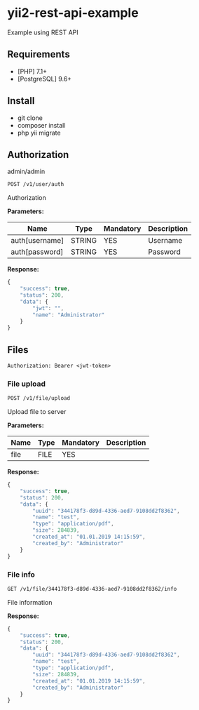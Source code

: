 # yii2-rest-api-example
Example using REST API

## Requirements
- [PHP] 7.1+
- [PostgreSQL] 9.6+

## Install
- git clone
- composer install
- php yii migrate

## Authorization
admin/admin

```rest
POST /v1/user/auth
```
Authorization

**Parameters:**

Name | Type | Mandatory | Description
------------ | ------------ | ------------ | ------------
auth[username] | STRING | YES | Username
auth[password] | STRING | YES | Password

**Response:**
```javascript
{
    "success": true,
    "status": 200,
    "data": {
        "jwt": "",
        "name": "Administrator"
    }
}
```

## Files

```rest
Authorization: Bearer <jwt-token>
```

### File upload

```rest
POST /v1/file/upload
```
Upload file to server

**Parameters:**

Name | Type | Mandatory | Description
------------ | ------------ | ------------ | ------------
file | FILE | YES | 

**Response:**
```javascript
{
    "success": true,
    "status": 200,
    "data": {
        "uuid": "344178f3-d89d-4336-aed7-9108dd2f8362",
        "name": "test",
        "type": "application/pdf",
        "size": 284839,
        "created_at": "01.01.2019 14:15:59",
        "created_by": "Administrator"
    }
}
```

### File info

```rest
GET /v1/file/344178f3-d89d-4336-aed7-9108dd2f8362/info
```
File information

**Response:**
```javascript
{
    "success": true,
    "status": 200,
    "data": {
        "uuid": "344178f3-d89d-4336-aed7-9108dd2f8362",
        "name": "test",
        "type": "application/pdf",
        "size": 284839,
        "created_at": "01.01.2019 14:15:59",
        "created_by": "Administrator"
    }
}
```
